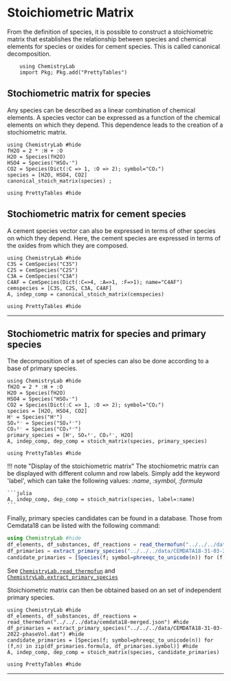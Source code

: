 # Stoichiometric Matrix

From the definition of species, it is possible to construct a stoichiometric matrix that establishes the relationship between species and chemical elements for species or oxides for cement species. This is called canonical decomposition.

```@setup database_stoichiometry
    using ChemistryLab
    import Pkg; Pkg.add("PrettyTables")
```

## Stochiometric matrix for species

Any species can be described as a linear combination of chemical elements. A species vector can be expressed as a function of the chemical elements on which they depend. This dependence leads to the creation of a stochiometric matrix.


```@example
using ChemistryLab #hide
fH2O = 2 * :H + :O
H2O = Species(fH2O)
HSO4 = Species("HSO₄⁻")
CO2 = Species(Dict(:C => 1, :O => 2); symbol="CO₂")
species = [H2O, HSO4, CO2]
canonical_stoich_matrix(species) ;

using PrettyTables #hide
```

## Stochiometric matrix for cement species

A cement species vector can also be expressed in terms of other species on which they depend. Here, the cement species are expressed in terms of the oxides from which they are composed.

```@example stoich
using ChemistryLab #hide
C3S = CemSpecies("C3S")
C2S = CemSpecies("C2S")
C3A = CemSpecies("C3A")
C4AF = CemSpecies(Dict(:C=>4, :A=>1, :F=>1); name="C4AF")
cemspecies = [C3S, C2S, C3A, C4AF]
A, indep_comp = canonical_stoich_matrix(cemspecies)

using PrettyTables #hide
```

---

## Stochiometric matrix for species and primary species

The decomposition of a set of species can also be done according to a base of primary species.

```@example stoich
using ChemistryLab #hide
fH2O = 2 * :H + :O
H2O = Species(fH2O)
HSO4 = Species("HSO₄⁻")
CO2 = Species(Dict(:C => 1, :O => 2); symbol="CO₂")
species = [H2O, HSO4, CO2]
H⁺ = Species("H⁺")
SO₄²⁻ = Species("SO₄²⁻")
CO₃²⁻ = Species("CO₃²⁻")
primary_species = [H⁺, SO₄²⁻, CO₃²⁻, H2O]
A, indep_comp, dep_comp = stoich_matrix(species, primary_species)

using PrettyTables #hide
```

!!! note "Display of the stoichiometric matrix"
    The stochiometric matrix can be displayed with different column and row labels. Simply add the keyword 'label', which can take the following values: *:name*, *:symbol*, *:formula*

    ```julia
    A, indep_comp, dep_comp = stoich_matrix(species, label=:name)
    ```

Finally, primary species candidates can be found in a database. Those from Cemdata18 can be listed with the following command:

```julia
using ChemistryLab #hide
df_elements, df_substances, df_reactions = read_thermofun("../../../data/cemdata18-merged.json") #hide
df_primaries = extract_primary_species("../../../data/CEMDATA18-31-03-2022-phaseVol.dat")
candidate_primaries = [Species(f; symbol=phreeqc_to_unicode(n)) for (f,n) in zip(df_primaries.formula, df_primaries.symbol)]
```
See [`ChemistryLab.read_thermofun`](@ref) and [`ChemistryLab.extract_primary_species`](@ref)

Stoichiometric matrix can then be obtained based on an set of independent primary species.

```@example stoich
using ChemistryLab #hide
df_elements, df_substances, df_reactions = read_thermofun("../../../data/cemdata18-merged.json") #hide
df_primaries = extract_primary_species("../../../data/CEMDATA18-31-03-2022-phaseVol.dat") #hide
candidate_primaries = [Species(f; symbol=phreeqc_to_unicode(n)) for (f,n) in zip(df_primaries.formula, df_primaries.symbol)] #hide
A, indep_comp, dep_comp = stoich_matrix(species, candidate_primaries)

using PrettyTables #hide
```




---